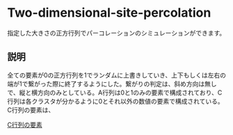 # Two-dimensional-site-percolation

指定した大きさの正方行列でパーコレーションのシミュレーションができます。

## 説明

全ての要素が0の正方行列を1でランダムに上書きしていき、上下もしくは左右の端が1で繋がった際に終了するようにした。繋がりの判定は、斜め方向は無しで、縦と横方向のみとしている。A行列は0と1のみの要素で構成されており、C行列は各クラスタが分かるように0とそれ以外の数値の要素で構成されている。C行列の要素は、

[C行列の要素](C.png "C")